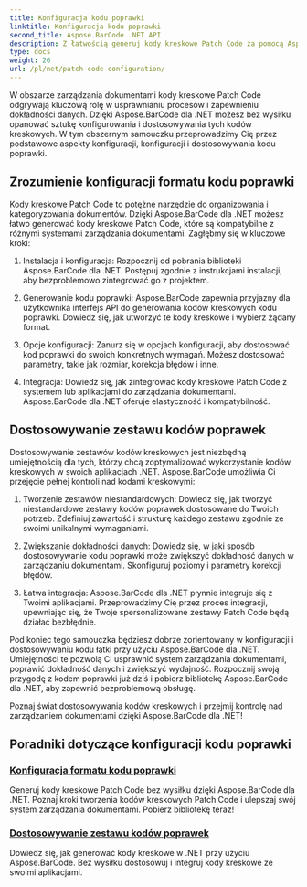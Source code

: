 ```yaml
---
title: Konfiguracja kodu poprawki
linktitle: Konfiguracja kodu poprawki
second_title: Aspose.BarCode .NET API
description: Z łatwością generuj kody kreskowe Patch Code za pomocą Aspose.BarCode dla .NET. Dowiedz się, jak konfigurować i dostosowywać formaty kodów poprawek, korzystając z samouczków Aspose.BarCode.
type: docs
weight: 26
url: /pl/net/patch-code-configuration/
---
```


W obszarze zarządzania dokumentami kody kreskowe Patch Code odgrywają kluczową rolę w usprawnianiu procesów i zapewnieniu dokładności danych. Dzięki Aspose.BarCode dla .NET możesz bez wysiłku opanować sztukę konfigurowania i dostosowywania tych kodów kreskowych. W tym obszernym samouczku przeprowadzimy Cię przez podstawowe aspekty konfiguracji, konfiguracji i dostosowywania kodu poprawki.

## Zrozumienie konfiguracji formatu kodu poprawki

Kody kreskowe Patch Code to potężne narzędzie do organizowania i kategoryzowania dokumentów. Dzięki Aspose.BarCode dla .NET możesz łatwo generować kody kreskowe Patch Code, które są kompatybilne z różnymi systemami zarządzania dokumentami. Zagłębmy się w kluczowe kroki:

1. Instalacja i konfiguracja: Rozpocznij od pobrania biblioteki Aspose.BarCode dla .NET. Postępuj zgodnie z instrukcjami instalacji, aby bezproblemowo zintegrować go z projektem.

2. Generowanie kodu poprawki: Aspose.BarCode zapewnia przyjazny dla użytkownika interfejs API do generowania kodów kreskowych kodu poprawki. Dowiedz się, jak utworzyć te kody kreskowe i wybierz żądany format.

3. Opcje konfiguracji: Zanurz się w opcjach konfiguracji, aby dostosować kod poprawki do swoich konkretnych wymagań. Możesz dostosować parametry, takie jak rozmiar, korekcja błędów i inne.

4. Integracja: Dowiedz się, jak zintegrować kody kreskowe Patch Code z systemem lub aplikacjami do zarządzania dokumentami. Aspose.BarCode dla .NET oferuje elastyczność i kompatybilność.

## Dostosowywanie zestawu kodów poprawek

Dostosowywanie zestawów kodów kreskowych jest niezbędną umiejętnością dla tych, którzy chcą zoptymalizować wykorzystanie kodów kreskowych w swoich aplikacjach .NET. Aspose.BarCode umożliwia Ci przejęcie pełnej kontroli nad kodami kreskowymi:

1. Tworzenie zestawów niestandardowych: Dowiedz się, jak tworzyć niestandardowe zestawy kodów poprawek dostosowane do Twoich potrzeb. Zdefiniuj zawartość i strukturę każdego zestawu zgodnie ze swoimi unikalnymi wymaganiami.

2. Zwiększanie dokładności danych: Dowiedz się, w jaki sposób dostosowywanie kodu poprawki może zwiększyć dokładność danych w zarządzaniu dokumentami. Skonfiguruj poziomy i parametry korekcji błędów.

3. Łatwa integracja: Aspose.BarCode dla .NET płynnie integruje się z Twoimi aplikacjami. Przeprowadzimy Cię przez proces integracji, upewniając się, że Twoje spersonalizowane zestawy Patch Code będą działać bezbłędnie.

Pod koniec tego samouczka będziesz dobrze zorientowany w konfiguracji i dostosowywaniu kodu łatki przy użyciu Aspose.BarCode dla .NET. Umiejętności te pozwolą Ci usprawnić system zarządzania dokumentami, poprawić dokładność danych i zwiększyć wydajność. Rozpocznij swoją przygodę z kodem poprawki już dziś i pobierz bibliotekę Aspose.BarCode dla .NET, aby zapewnić bezproblemową obsługę. 

Poznaj świat dostosowywania kodów kreskowych i przejmij kontrolę nad zarządzaniem dokumentami dzięki Aspose.BarCode dla .NET!
## Poradniki dotyczące konfiguracji kodu poprawki
### [Konfiguracja formatu kodu poprawki](./patch-code-format-configuration/)
Generuj kody kreskowe Patch Code bez wysiłku dzięki Aspose.BarCode dla .NET. Poznaj kroki tworzenia kodów kreskowych Patch Code i ulepszaj swój system zarządzania dokumentami. Pobierz bibliotekę teraz!
### [Dostosowywanie zestawu kodów poprawek](./patch-code-set-customization/)
Dowiedz się, jak generować kody kreskowe w .NET przy użyciu Aspose.BarCode. Bez wysiłku dostosowuj i integruj kody kreskowe ze swoimi aplikacjami.